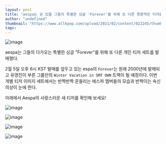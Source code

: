 ```yaml
---
layout: post
title: "aespa는 곧 있을 그들의 특별한 싱글 'Forever'를 위해 또 다른 몽환적인 티저를 떨어뜨린다."
author: "undefined"
thumbnail: "https://www.allkpop.com/upload/2021/02/content/022245/thumb/1612323908-a15f8bb7-11dd-41d3-8227-461f33919a64.jpg"
tags: 
---
```



![image](https://www.allkpop.com/upload/2021/02/content/022245/1612323908-a15f8bb7-11dd-41d3-8227-461f33919a64.jpg)

aespa는 그들의 다가오는 특별한 싱글 "Forever"를 위해 또 다른 개인 티저 세트를 발매했다.

2월 5일 오후 6시 KST 발매를 앞두고 있는 espa의 `Forever`는 원래 2000년에 발매되고 유영진이 부른 그룹만의 `Winter Vacation in SMT OWN` 트랙이 될 예정이다. 이번 개별 티저 이미지 세트에서는 반짝반짝 흔들리는 에스파 멤버들의 모습과 반짝이는 속신 의상이 눈에 띈다.

아래에서 Aespa의 사랑스러운 새 티저를 확인해 보세요!

![image](https://www.allkpop.com/upload/2021/02/content/022234/1612323264-etrlx3tuyay6ve.jpg)

![image](https://www.allkpop.com/upload/2021/02/content/022234/1612323264-etrldseu0aa8ulv.jpg)

![image](https://www.allkpop.com/upload/2021/02/content/022234/1612323265-etrlikducae-dqf.jpg)

![image](https://www.allkpop.com/upload/2021/02/content/022234/1612323265-etrll2eucae-107.jpg)